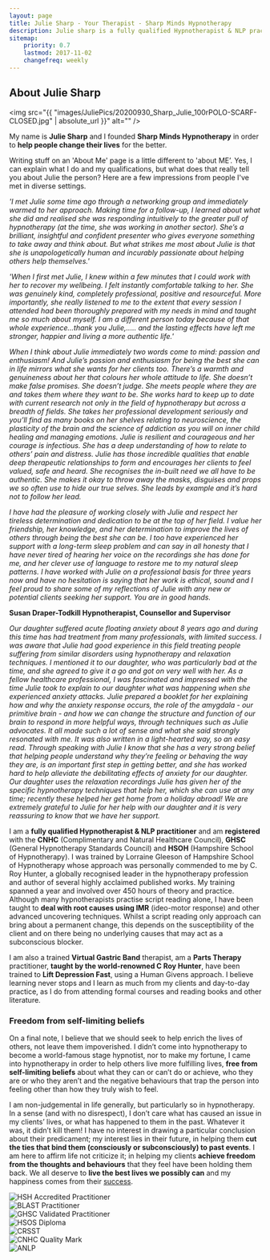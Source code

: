 ```yaml
---
layout: page
title: Julie Sharp - Your Therapist - Sharp Minds Hypnotherapy
description: Julie sharp is a fully qualified Hypnotherapist & NLP practitioner who is registered with the CNHC and who wants clients to live their best lives.
sitemap:
    priority: 0.7
    lastmod: 2017-11-02
    changefreq: weekly
---
```

## About Julie Sharp

<span class="image left"><img src="{{ "images/JuliePics/20200930_Sharp_Julie_100rPOLO-SCARF-CLOSED.jpg" | absolute_url }}" alt="" /></span>

My name is **Julie Sharp** and I founded **Sharp Minds Hypnotherapy** in order to **help people change their lives** for the better.

Writing stuff on an 'About Me' page is a little different to 'about ME’. Yes, I can explain what I do and my qualifications, but what does that really tell you about Julie the person? Here are a few impressions from people I've met in diverse settings.

*'I met Julie some time ago through a networking group and immediately warmed to her approach. Making time for a follow-up, I learned about what she did and realised she was responding intuitively to the greater pull of hypnotherapy (at the time, she was working in another sector). She’s a brilliant, insightful and confident presenter who gives everyone something to take away and think about. But what strikes me most about Julie is that she is unapologetically human and incurably passionate about helping others help themselves.'*

*'When I first met Julie, I knew within a few minutes that I could work with her to recover my
wellbeing. I felt instantly comfortable talking to her. She was genuinely kind, completely professional, positive and resourceful. More importantly, she really listened to me to the extent that every session I attended had been thoroughly prepared with my needs in mind and taught me so much about myself. I am a different person today because of that whole experience...thank you Julie,..... and the lasting effects have left me stronger, happier and living a more authentic life.'*

*When I think about Julie immediately two words come to mind: passion and enthusiasm! And Julie’s passion and enthusiasm for being the best she can in life mirrors what she wants for her clients too. There’s a warmth and genuineness about her that colours her whole
attitude to life. She doesn’t make false promises. She doesn’t judge. She meets people where they are and
takes them where they want to be. She works hard to keep up to date with current research not only in the field of hypnotherapy but across a breadth of fields. She takes her professional development seriously and you’ll find as many books on her shelves relating to neuroscience, the plasticity of the brain and the science of addiction as you will on inner child healing and managing emotions. Julie is resilient and courageous and her courage is infectious. She has a deep understanding of how to relate to others’ pain and distress. Julie has those incredible qualities that enable deep therapeutic relationships to form and encourages her clients to feel valued, safe and
heard. She recognises the in-built need we all have to be authentic. She makes it okay to throw
away the masks, disguises and props we so often use to hide our true selves. She leads by
example and it’s hard not to follow her lead.*

*I have had the pleasure of working closely with Julie and respect her tireless determination and dedication to be at the top of her field. I value her friendship, her knowledge, and her determination to improve the lives of others through being the best she can be.
I too have experienced her support with a long-term sleep problem and can say in all honesty that I have never tired of hearing her voice on the recordings she has done for me, and her clever use of language to restore me to my natural sleep patterns. I have worked with Julie on a professional basis for three years now and have no hesitation is saying that her work is ethical, sound and I feel proud to share some of my reflections of Julie with any new or potential clients seeking her support. You are in good hands.*

**Susan Draper-Todkill Hypnotherapist, Counsellor and Supervisor**

*Our daughter suffered acute floating anxiety about 8 years ago and during this
time has had treatment from many professionals, with limited success.
I was aware that Julie had good experience in this field treating people
suffering from similar disorders using hypnotherapy and relaxation techniques.
I mentioned it to our daughter, who was particularly bad at the time, and she
agreed to give it a go and got on very well with her.
As a fellow healthcare professional, I was fascinated and impressed with the
time Julie took to explain to our daughter what was happening when she
experienced anxiety attacks.
Julie prepared a booklet for her explaining how and why the anxiety response
occurs, the role of the amygdala - our primitive brain - and how we can change
the structure and function of our brain to respond in more helpful ways,
through techniques such as Julie advocates. It all made such a lot of sense and
what she said strongly resonated with me. It was also written in a light-hearted
way, so an easy read.
Through speaking with Julie I know that she has a very strong belief that
helping people understand why they’re feeling or behaving the way they are, is
an important first step in getting better, and she has worked hard to help
alleviate the debilitating effects of anxiety for our daughter.
Our daughter uses the relaxation recordings Julie has given her of the specific
hypnotherapy techniques that help her, which she can use at any time;
recently these helped her get home from a holiday abroad!
We are extremely grateful to Julie for her help with our daughter and it is very
reassuring to know that we have her support.*

I am a **fully qualified Hypnotherapist & NLP practitioner** and am **registered** with the **CNHC** (Complimentary and Natural Healthcare Council), **GHSC** (General Hypnotherapy Standards Council) and **HSOH** (Hampshire School of Hypnotherapy). I was trained by Lorraine Gleeson of Hampshire School of Hypnotherapy whose approach was personally commended to me by C. Roy Hunter, a globally recognised leader in the hypnotherapy profession and author of several highly acclaimed published works. My training spanned a year and involved over 450 hours of theory and practice. Although many hypnotherapists practise script reading alone, I have been taught to **deal with root causes using IMR** (ideo-motor response) and other advanced uncovering techniques. Whilst a script reading only approach can bring about a permanent change, this depends on the susceptibility of the client and on there being no underlying causes that may act as a subconscious blocker.

I am also a trained **Virtual Gastric Band** therapist, am a **Parts Therapy** practitioner, **taught by the world-renowned C Roy Hunter**, have been trained to **Lift Depression Fast**, using a Human Givens approach. I believe learning never stops and I learn as much from my clients and day-to-day practice, as I do from attending formal courses and reading books and other literature.

### Freedom from self-limiting beliefs

<div class="box">
  <p>
  On a final note, I believe that we should seek to help enrich the lives of others, not leave them impoverished. I didn’t come into hypnotherapy to become a world-famous stage hypnotist, nor to make my fortune, I came into hypnotherapy in order to help others live more fulfilling lives, <b>free from self-limiting beliefs</b> about what they can or can’t do or achieve, who they are or who they aren’t and the negative behaviours that trap the person into feeling other than how they truly wish to feel.
  </p>
</div>

I am non-judgemental in life generally, but particularly so in hypnotherapy. In a sense (and with no disrespect), I don’t care what has caused an issue in my clients’ lives, or what has happened to them in the past. Whatever it was, it didn’t kill them! I have no interest in drawing a particular conclusion about their predicament; my interest lies in their future, in helping them **cut the ties that bind them (consciously or subconsciously) to past events**. I am here to affirm life not criticize it; in helping my clients **achieve freedom from the thoughts and behaviours** that they feel have been holding them back. We all deserve to **live the best lives we possibly can** and my happiness comes from their [success](../client-feedback/index.html).
<div class="row">
  <div class="4u">
    <img src="../images/logos/GHR-logo.jpg" class="img-responsive" alt="HSH Accredited Practitioner">
    <br>
    <img src="../images/logos/BLAST Practitioner Logo_2018.jpg" class="img-responsive" alt="BLAST Practitioner">
    <br>
    <img src="../images/logos/GHSC-logo-300x91.jpg" class="img-responsive" alt="GHSC Validated Practitioner">
  </div>
  <div class="4u">
    <img src="../images/logos/HSOS diploma badge.jpg" class="img-responsive" alt="HSOS Diploma">
    <br>
    <img src="../images/logos/CRSST Full.JPG" class="img-responsive" alt="CRSST">
  </div>
  <div class="4u$">
    <img src="../images/logos/80.-CNHC-Quality_Mark-300x206.jpg" class="img-responsive" alt="CNHC Quality Mark">
    <br>
    <img src="../images/logos/ANLP-Logo.jpg" class="img-responsive" alt="ANLP">
  </div>
</div>
